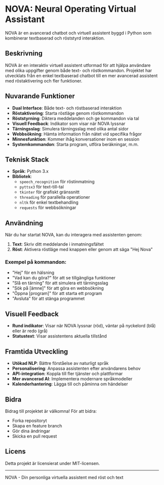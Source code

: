 # **NOVA: Neural Operating Virtual Assistant**

NOVA är en avancerad chatbot och virtuell assistent byggd i Python som kombinerar textbaserad och röststyrd interaktion.

## Beskrivning

NOVA är en interaktiv virtuell assistent utformad för att hjälpa användare med olika uppgifter genom både text- och röstkommandon. Projektet har utvecklats från en enkel textbaserad chatbot till en mer avancerad assistent med röstaktivering och fler funktioner.

## Nuvarande Funktioner

- **Dual Interface**: Både text- och röstbaserad interaktion
- **Röstaktivering**: Starta röstläge genom röstkommandon
- **Röststyrning**: Diktera meddelanden och ge kommandon via tal
- **Visuell Feedback**: Indikator som visar när NOVA lyssnar
- **Tärningsslag**: Simulera tärningsslag med olika antal sidor
- **Webbsökning**: Hämta information från nätet vid specifika frågor
- **Minnesfunktion**: Kommer ihåg konversationer inom en session
- **Systemkommandon**: Starta program, utföra beräkningar, m.m.

## Teknisk Stack

- **Språk**: Python 3.x
- **Bibliotek**:
  - `speech_recognition` för röstinmatning
  - `pyttsx3` för text-till-tal
  - `tkinter` för grafiskt gränssnitt
  - `threading` för parallella operationer
  - `nltk` för enkel textbehandling
  - `requests` för webbsökningar

## Användning

När du har startat NOVA, kan du interagera med assistenten genom:

1. **Text**: Skriv ditt meddelande i inmatningsfältet
2. **Röst**: Aktivera röstläge med knappen eller genom att säga "Hej Nova"

### Exempel på kommandon:
- "Hej" för en hälsning
- "Vad kan du göra?" för att se tillgängliga funktioner
- "Slå en tärning" för att simulera ett tärningsslag
- "Sök på [ämne]" för att göra en webbsökning
- "Öppna [program]" för att starta ett program
- "Avsluta" för att stänga programmet

## Visuell Feedback
- **Rund indikator**: Visar när NOVA lyssnar (röd), väntar på nyckelord (blå) eller är redo (grå)
- **Statustext**: Visar assistentens aktuella tillstånd

## Framtida Utveckling

- **Utökad NLP**: Bättre förståelse av naturligt språk
- **Personalisering**: Anpassa assistenten efter användarens behov
- **API-integration**: Koppla till fler tjänster och plattformar
- **Mer avancerad AI**: Implementera modernare språkmodeller
- **Kalenderhantering**: Lägga till och påminna om händelser

## Bidra

Bidrag till projektet är välkomna! För att bidra:
- Forka repositoryt
- Skapa en feature branch
- Gör dina ändringar
- Skicka en pull request

## Licens

Detta projekt är licensierat under MIT-licensen.

---

NOVA - Din personliga virtuella assistent med röst och text